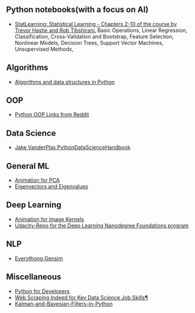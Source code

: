 ## Python notebooks(with a focus on AI)

* [StatLearning: Statistical Learning - Chapters 2-10 of the course by Trevor Hastie and Rob Tibshirani.](http://sujitpal.blogspot.com/2014/05/ipython-notebooks-for-statlearning.html)
  Basic Operations,
  Linear Regression,
  Classification,
  Cross-Validation and Bootstrap,
  Feature Selection,
  Nonlinear Models,
  Decision Trees,
  Support Vector Machines,
  Unsupervised Methods,

## Algorithms
* [Algorithms and data structures in Python](https://github.com/gudnm/codekatas/blob/master/codekatas.ipynb)

## OOP
* [Python OOP Links from Reddit](https://www.reddit.com/r/Python/comments/226ahl/some_links_about_python_oop/)

## Data Science
* [Jake VanderPlas PythonDataScienceHandbook](https://github.com/jakevdp/PythonDataScienceHandbook)

## General ML
* [Animation for PCA](http://setosa.io/ev/principal-component-analysis/)
* [Eigenvectors and Eigenvalues](http://setosa.io/ev/eigenvectors-and-eigenvalues/)

## Deep Learning
* [Animation for Image Kernels](http://setosa.io/ev/image-kernels/)
* [Udacity-Repo for the Deep Learning Nanodegree Foundations program](https://github.com/udacity/deep-learning)


## NLP
* [Everythong Gensim](https://github.com/RaRe-Technologies/gensim/tree/develop/docs/notebooks)


## Miscellaneous
* [Python for Developers](http://ricardoduarte.github.io/python-for-developers/)
* [Web Scraping Indeed for Key Data Science Job Skills¶](http://nbviewer.jupyter.org/github/jmsteinw/Notebooks/blob/master/IndeedJobs.ipynb)
* [Kalman-and-Bayesian-Filters-in-Python](http://nbviewer.jupyter.org/github/rlabbe/Kalman-and-Bayesian-Filters-in-Python/blob/master/table_of_contents.ipynb)
